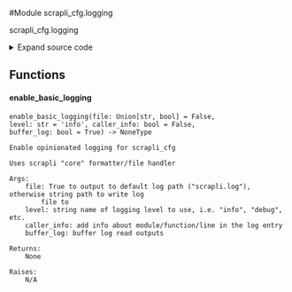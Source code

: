 <link rel="preload stylesheet" as="style" href="https://cdnjs.cloudflare.com/ajax/libs/10up-sanitize.css/11.0.1/sanitize.min.css" integrity="sha256-PK9q560IAAa6WVRRh76LtCaI8pjTJ2z11v0miyNNjrs=" crossorigin>
<link rel="preload stylesheet" as="style" href="https://cdnjs.cloudflare.com/ajax/libs/10up-sanitize.css/11.0.1/typography.min.css" integrity="sha256-7l/o7C8jubJiy74VsKTidCy1yBkRtiUGbVkYBylBqUg=" crossorigin>
<link rel="stylesheet preload" as="style" href="https://cdnjs.cloudflare.com/ajax/libs/highlight.js/10.1.1/styles/github.min.css" crossorigin>
<script defer src="https://cdnjs.cloudflare.com/ajax/libs/highlight.js/10.1.1/highlight.min.js" integrity="sha256-Uv3H6lx7dJmRfRvH8TH6kJD1TSK1aFcwgx+mdg3epi8=" crossorigin></script>
<script>window.addEventListener('DOMContentLoaded', () => hljs.initHighlighting())</script>















#Module scrapli_cfg.logging

scrapli_cfg.logging

<details class="source">
    <summary>
        <span>Expand source code</span>
    </summary>
    <pre>
        <code class="python">
"""scrapli_cfg.logging"""
from logging import FileHandler, NullHandler, getLogger
from typing import Union

from scrapli.logging import ScrapliFileHandler, ScrapliFormatter


def enable_basic_logging(
    file: Union[str, bool] = False,
    level: str = "info",
    caller_info: bool = False,
    buffer_log: bool = True,
) -> None:
    """
    Enable opinionated logging for scrapli_cfg

    Uses scrapli "core" formatter/file handler

    Args:
        file: True to output to default log path ("scrapli.log"), otherwise string path to write log
            file to
        level: string name of logging level to use, i.e. "info", "debug", etc.
        caller_info: add info about module/function/line in the log entry
        buffer_log: buffer log read outputs

    Returns:
        None

    Raises:
        N/A

    """
    logger.propagate = False
    logger.setLevel(level=level.upper())

    scrapli_formatter = ScrapliFormatter(caller_info=caller_info)

    if file:
        if isinstance(file, bool):
            filename = "scrapli_cfg.log"
        else:
            filename = file

        if not buffer_log:
            fh = FileHandler(filename=filename, mode="w")
        else:
            fh = ScrapliFileHandler(filename=filename, mode="w")

        fh.setFormatter(scrapli_formatter)

        logger.addHandler(fh)


logger = getLogger("scrapli_cfg")
logger.addHandler(NullHandler())
        </code>
    </pre>
</details>



## Functions

    

#### enable_basic_logging
`enable_basic_logging(file: Union[str, bool] = False, level: str = 'info', caller_info: bool = False, buffer_log: bool = True) ‑> NoneType`

```text
Enable opinionated logging for scrapli_cfg

Uses scrapli "core" formatter/file handler

Args:
    file: True to output to default log path ("scrapli.log"), otherwise string path to write log
        file to
    level: string name of logging level to use, i.e. "info", "debug", etc.
    caller_info: add info about module/function/line in the log entry
    buffer_log: buffer log read outputs

Returns:
    None

Raises:
    N/A
```